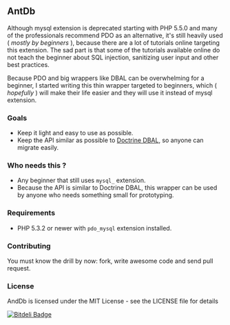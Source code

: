 ## AntDb

Although mysql extension is deprecated starting with PHP 5.5.0 and many of the professionals recommend PDO as an
alternative, it's still heavily used ( _mostly by beginners_ ), because there are a lot of tutorials online targeting
this extension. The sad part is that some of the tutorials available online do not teach the beginner about SQL
injection, sanitizing user input and other best practices.

Because PDO and big wrappers like DBAL can be overwhelming for a beginner, I started writing this thin wrapper targeted
to beginners, which ( _hopefully_ ) will make their life easier and they will use it instead of mysql extension.

### Goals

- Keep it light and easy to use as possible.
- Keep the API similar as possible to [Doctrine DBAL](https://github.com/doctrine/dbal), so anyone can migrate easily.

### Who needs this ?

 - Any beginner that still uses `mysql_` extension.
 - Because the API is similar to Doctrine DBAL, this wrapper can be used by anyone who needs something small for
prototyping.

### Requirements

- PHP 5.3.2 or newer with `pdo_mysql` extension installed.

### Contributing

You must know the drill by now: fork, write awesome code and send pull request.

### License

AndDb is licensed under the MIT License - see the LICENSE file for details


[![Bitdeli Badge](https://d2weczhvl823v0.cloudfront.net/vimishor/ant-db/trend.png)](https://bitdeli.com/free "Bitdeli Badge")

